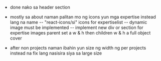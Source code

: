 - done nako sa header section
- mostly sa about naman palitan mo ng icons yun mga expertise instead lang na name
  -- "react-icons/si" icons for expertiselist
  -- dynamic image must be implemented
  -- implement new div or section for expertise images parent set a w & h then children w & h a full object cover

- after non projects naman ibahin yun size ng width ng per projects instead na fix lang nasisira siya sa large size
